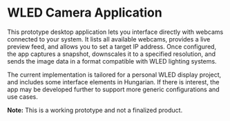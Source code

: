 # WLED Camera Application

This prototype desktop application lets you interface directly with webcams connected to your system. It lists all available webcams, provides a live preview feed, and allows you to set a target IP address. Once configured, the app captures a snapshot, downscales it to a specified resolution, and sends the image data in a format compatible with WLED lighting systems.

The current implementation is tailored for a personal WLED display project, and includes some interface elements in Hungarian. If there is interest, the app may be developed further to support more generic configurations and use cases.

**Note:** This is a working prototype and not a finalized product.
